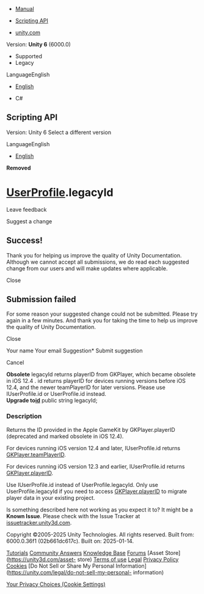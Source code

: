[ ]()

  * [Manual](../Manual/index.html)
  * [Scripting API](../ScriptReference/index.html)

  * [unity.com](https://unity.com/)

Version: **Unity 6** (6000.0)

  * Supported
  * Legacy

LanguageEnglish

  * [English]()

  * C#

[ ](https://docs.unity3d.com)

## Scripting API

Version: Unity 6 Select a different version

LanguageEnglish

  * [English]()

**Removed**  

#  [UserProfile](SocialPlatforms.Impl.UserProfile.html).legacyId

Leave feedback

Suggest a change

## Success!

Thank you for helping us improve the quality of Unity Documentation. Although
we cannot accept all submissions, we do read each suggested change from our
users and will make updates where applicable.

Close

## Submission failed

For some reason your suggested change could not be submitted. Please <a>try
again</a> in a few minutes. And thank you for taking the time to help us
improve the quality of Unity Documentation.

Close

Your name Your email Suggestion* Submit suggestion

Cancel

[ ]()

**Obsolete** legacyId returns playerID from GKPlayer, which became obsolete in
iOS 12.4 . id returns playerID for devices running versions before iOS 12.4,
and the newer teamPlayerID for later versions. Please use IUserProfile.id or
UserProfile.id instead.  
**Upgrade to[id](UserProfile-id.html)** public string legacyId;

### Description

Returns the ID provided in the Apple GameKit by GKPlayer.playerID (deprecated
and marked obsolete in iOS 12.4).

For devices running iOS version 12.4 and later, IUserProfile.id returns
[GKPlayer.teamPlayerID](https://developer.apple.com/documentation/gamekit/gkplayer/3174857-teamplayerid?language=objc).  
  
For devices running iOS version 12.3 and earlier, IUserProfile.id returns
[GKPlayer.playerID](https://developer.apple.com/documentation/gamekit/gkplayer/1521127-playerid?language=objc).  
  
Use IUserProfile.id instead of UserProfile.legacyId. Only use
UserProfile.legacyId if you need to access
[GKPlayer.playerID](https://developer.apple.com/documentation/gamekit/gkplayer/1521127-playerid?language=objc)
to migrate player data in your existing project.

Is something described here not working as you expect it to? It might be a
**Known Issue**. Please check with the Issue Tracker at
[issuetracker.unity3d.com](https://issuetracker.unity3d.com).

Copyright ©2005-2025 Unity Technologies. All rights reserved. Built from:
6000.0.36f1 (02b661dc617c). Built on: 2025-01-14.

[Tutorials](https://unity3d.com/learn) [Community
Answers](https://answers.unity3d.com) [Knowledge
Base](https://support.unity3d.com/hc/en-us)
[Forums](https://forum.unity3d.com) [Asset Store](https://unity3d.com/asset-
store) [Terms of use](https://docs.unity3d.com/Manual/TermsOfUse.html)
[Legal](https://unity.com/legal) [Privacy
Policy](https://unity.com/legal/privacy-policy)
[Cookies](https://unity.com/legal/cookie-policy) [Do Not Sell or Share My
Personal Information](https://unity.com/legal/do-not-sell-my-personal-
information)

[Your Privacy Choices (Cookie Settings)](javascript:void\(0\);)

